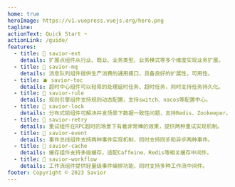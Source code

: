 ```yaml
---
home: true
heroImage: https://v1.vuepress.vuejs.org/hero.png
tagline:
actionText: Quick Start ➙
actionLink: /guide/
features:
  - title: 🍓 savior-ext
    details: 扩展点组件从行业、商业、业务类型、业务模式等多个维度实现业务扩展。
  - title: 🥑 savior-mq
    details: 消息队列组件提供生产消费的通用接口，具备良好的扩展性，可用性。
  - title: 🫐 savior-toc
    details: 超时中心组件可以轻易的处理延时任务、超时任务，同时支持任务持久化。
  - title: 🍇 savior-rule
    details: 规则引擎组件支持规则动态配置，支持switch、nacos等配置中心。
  - title: 🥭 savior-lock
    details: 分布式锁组件可解决并发场景下数据一致性问题，支持Redis、Zookeeper。
  - title: 🍈 savior-retry
    details: 重试组件在RPC超时的场景下有着非常棒的效果，提供两种重试实现机制。
  - title: 🍑 savior-event
    details: 事件总线组件支持两种事件实现机制，同时支持同步和异步两种事件。
  - title: 🍆 savior-cache
    details: 缓存组件支持多级缓存，适配Caffeine、Redis等相关缓存中间件。
  - title: 🍊 savior-workflow
    details: 工作流组件提供轻量级事件编排功能，同时支持多种工作流中间件。
footer: Copyright © 2023 Savior
---
```


